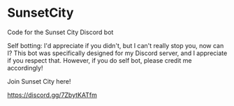 # SunsetCity
Code for the Sunset City Discord bot

Self botting: I'd appreciate if you didn't, but I can't really stop you, now can I? This bot was specifically designed for my Discord server, and I appreciate if you respect that. However, if you do self bot, please credit me accordingly!

Join Sunset City here!

https://discord.gg/7ZbytKATfm
